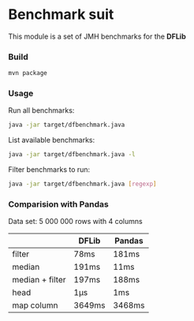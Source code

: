 # Benchmark suit

This module is a set of JMH benchmarks for the **DFLib**

### Build

```bash
mvn package
```

### Usage

Run all benchmarks:

```bash
java -jar target/dfbenchmark.java
```

List available benchmarks:

```bash
java -jar target/dfbenchmark.java -l
```

Filter benchmarks to run:

```bash
java -jar target/dfbenchmark.java [regexp]
```

### Comparision with Pandas

Data set: 5 000 000 rows with 4 columns

 &nbsp;          | DFLib     | Pandas  
-----------------|-----------|---------
 filter          | 78ms      | 181ms
 median          | 191ms     | 11ms 
 median + filter | 197ms     | 188ms
 head            | 1µs       | 1ms
 map column      | 3649ms    | 3468ms


